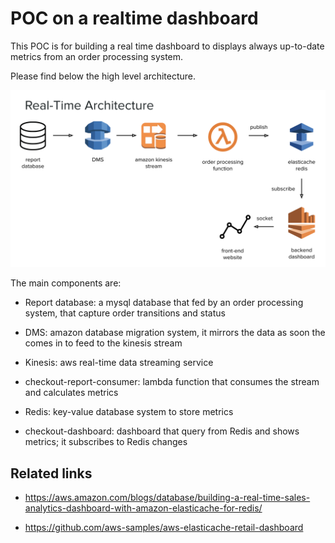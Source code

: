 # POC on a realtime dashboard

This POC is for building a real time dashboard to displays always up-to-date metrics from an order processing system. 

Please find below the high level architecture.

![alt text](architecture.png "Architecture")

The main components are:

* Report database: a mysql database that fed by an order processing system, that capture order transitions and status

* DMS: amazon database migration system, it mirrors the data as soon the comes in to feed to the kinesis stream

* Kinesis: aws real-time data streaming service

* checkout-report-consumer: lambda function that consumes the stream and calculates metrics

* Redis: key-value database system to store metrics

* checkout-dashboard: dashboard that query from Redis and shows metrics; it subscribes to Redis changes

## Related links

* https://aws.amazon.com/blogs/database/building-a-real-time-sales-analytics-dashboard-with-amazon-elasticache-for-redis/

* https://github.com/aws-samples/aws-elasticache-retail-dashboard